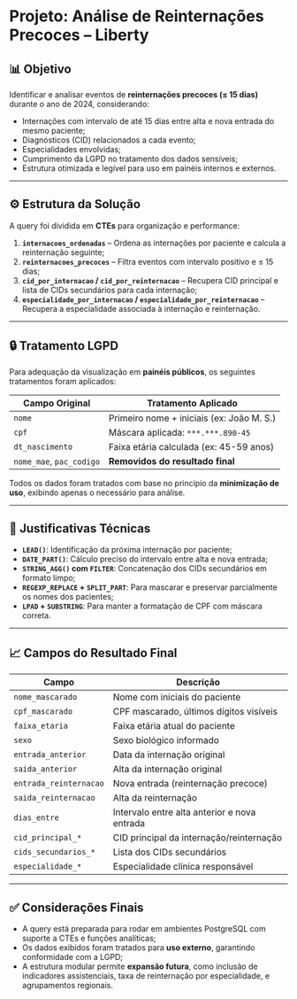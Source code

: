 # Projeto: Análise de Reinternações Precoces – Liberty

## 📊 Objetivo

Identificar e analisar eventos de **reinternações precoces (≤ 15 dias)** durante o ano de 2024, considerando:

- Internações com intervalo de até 15 dias entre alta e nova entrada do mesmo paciente;
- Diagnósticos (CID) relacionados a cada evento;
- Especialidades envolvidas;
- Cumprimento da LGPD no tratamento dos dados sensíveis;
- Estrutura otimizada e legível para uso em painéis internos e externos.

---

## ⚙️ Estrutura da Solução

A query foi dividida em **CTEs** para organização e performance:

1. **`internacoes_ordenadas`** – Ordena as internações por paciente e calcula a reinternação seguinte;
2. **`reinternacoes_precoces`** – Filtra eventos com intervalo positivo e ≤ 15 dias;
3. **`cid_por_internacao` / `cid_por_reinternacao`** – Recupera CID principal e lista de CIDs secundários para cada internação;
4. **`especialidade_por_internacao` / `especialidade_por_reinternacao`** – Recupera a especialidade associada à internação e reinternação.

---

## 🔒 Tratamento LGPD

Para adequação da visualização em **painéis públicos**, os seguintes tratamentos foram aplicados:

| Campo Original | Tratamento Aplicado                    |
|----------------|----------------------------------------|
| `nome`         | Primeiro nome + iniciais (ex: João M. S.) |
| `cpf`          | Máscara aplicada: `***.***.890-45`     |
| `dt_nascimento`| Faixa etária calculada (ex: 45-59 anos)|
| `nome_mae`, `pac_codigo` | **Removidos do resultado final** |

Todos os dados foram tratados com base no princípio da **minimização de uso**, exibindo apenas o necessário para análise.

---

## 🧠 Justificativas Técnicas

- **`LEAD()`**: Identificação da próxima internação por paciente;
- **`DATE_PART()`**: Cálculo preciso do intervalo entre alta e nova entrada;
- **`STRING_AGG()` com `FILTER`**: Concatenação dos CIDs secundários em formato limpo;
- **`REGEXP_REPLACE` + `SPLIT_PART`**: Para mascarar e preservar parcialmente os nomes dos pacientes;
- **`LPAD` + `SUBSTRING`**: Para manter a formatação de CPF com máscara correta.

---

## 📈 Campos do Resultado Final

| Campo                     | Descrição                                          |
|--------------------------|----------------------------------------------------|
| `nome_mascarado`         | Nome com iniciais do paciente                      |
| `cpf_mascarado`          | CPF mascarado, últimos dígitos visíveis            |
| `faixa_etaria`           | Faixa etária atual do paciente                     |
| `sexo`                   | Sexo biológico informado                           |
| `entrada_anterior`       | Data da internação original                        |
| `saida_anterior`         | Alta da internação original                        |
| `entrada_reinternacao`  | Nova entrada (reinternação precoce)               |
| `saida_reinternacao`    | Alta da reinternação                               |
| `dias_entre`             | Intervalo entre alta anterior e nova entrada       |
| `cid_principal_*`        | CID principal da internação/reinternação           |
| `cids_secundarios_*`     | Lista dos CIDs secundários                         |
| `especialidade_*`        | Especialidade clínica responsável                  |

---

## ✅ Considerações Finais

- A query está preparada para rodar em ambientes PostgreSQL com suporte a CTEs e funções analíticas;
- Os dados exibidos foram tratados para **uso externo**, garantindo conformidade com a LGPD;
- A estrutura modular permite **expansão futura**, como inclusão de indicadores assistenciais, taxa de reinternação por especialidade, e agrupamentos regionais.

